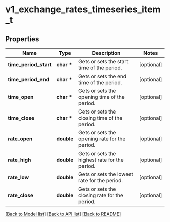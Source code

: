 # v1_exchange_rates_timeseries_item_t

## Properties
Name | Type | Description | Notes
------------ | ------------- | ------------- | -------------
**time_period_start** | **char \*** | Gets or sets the start time of the period. | [optional] 
**time_period_end** | **char \*** | Gets or sets the end time of the period. | [optional] 
**time_open** | **char \*** | Gets or sets the opening time of the period. | [optional] 
**time_close** | **char \*** | Gets or sets the closing time of the period. | [optional] 
**rate_open** | **double** | Gets or sets the opening rate for the period. | [optional] 
**rate_high** | **double** | Gets or sets the highest rate for the period. | [optional] 
**rate_low** | **double** | Gets or sets the lowest rate for the period. | [optional] 
**rate_close** | **double** | Gets or sets the closing rate for the period. | [optional] 

[[Back to Model list]](../README.md#documentation-for-models) [[Back to API list]](../README.md#documentation-for-api-endpoints) [[Back to README]](../README.md)


